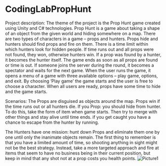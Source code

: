 # CodingLabPropHunt
Project description:
The theme of the project is the Prop Hunt game created using Unity and C# technologies. Prop Hunt is a game about taking a shape of an object from the given world and hiding somewhere on a map. There are two types of characters in a game – props and hunters. Props hide and hunters should find props and fire on them. There is a time limit within which hunters look for hidden people. If time runs out and all props were not found, they won, otherwise hunters win. If a prop was found by a hunter, it becomes the hunter itself. The game ends as soon as all props are found or time is out. If someone joins the server during the round, it becomes a spectator and waits for the next game. 
When the user runs the game, it opens a menu of a game with three available options – play game, options, and exit. By choosing ‘Play game’ the game starts and the user is free to choose a character. When all users are ready, props have some time to hide and the game starts.


Scenarios:
The Props are disguised as objects around the map. Props win if the time runs out or all hunters die. If you Prop: you should hide from hunter. To do this, take the form of item when game starts. Then try to merge with other things and stay alive until time ends. if you get caught you have a chance to escape from the hunter by running.

The Hunters have one mission: hunt down Props and eliminate them one by one until only the inanimate objects remain. The first thing to remember is that you have a limited amount of time, so shooting anything in sight might not be the best strategy. Instead, take a more targeted approach and fire at items that seem to have no business being in their current position, but keep in mind that any shot not at a prop costs you health points.
![Picture1](https://user-images.githubusercontent.com/67787196/119448252-dac14800-bd52-11eb-9324-c87eb80fe549.png)
